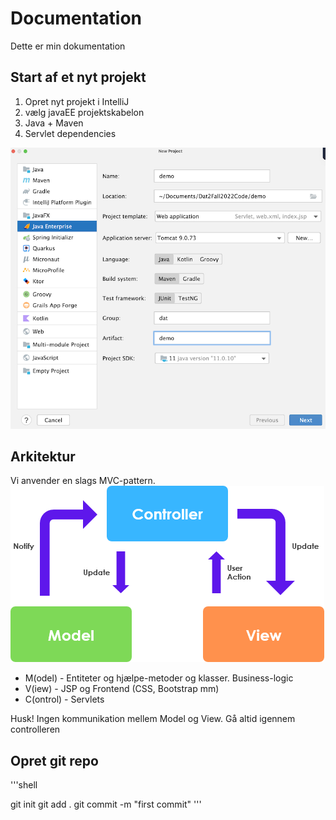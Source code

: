 # Documentation

Dette er min dokumentation


## Start af et nyt projekt

1. Opret nyt projekt i IntelliJ
2. vælg javaEE projektskabelon
3. Java + Maven
4. Servlet dependencies

![](Img/img.png)

## Arkitektur

Vi anvender en slags MVC-pattern.
![](Img/MVC.png)

- M(odel) - Entiteter og hjælpe-metoder og klasser. Business-logic
- V(iew) - JSP og Frontend (CSS, Bootstrap mm)
- C(ontrol) - Servlets


Husk! Ingen kommunikation mellem Model og View. Gå altid igennem controlleren


## Opret git repo

'''shell

git init
git add .
git commit -m "first commit"
'''


